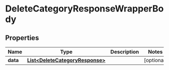 

# DeleteCategoryResponseWrapperBody


## Properties

Name | Type | Description | Notes
------------ | ------------- | ------------- | -------------
**data** | [**List&lt;DeleteCategoryResponse&gt;**](DeleteCategoryResponse.md) |  |  [optional]



